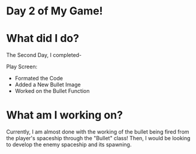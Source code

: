 # Day 2 of My Game!

# What did I do?

The Second Day, I completed-

Play Screen:

* Formated the Code
* Added a New Bullet Image
* Worked on the Bullet Function

# What am I working on? 

Currently, I am almost done with the working of the bullet being fired from the player's spaceship through the "Bullet" class! Then, I would be looking to develop the enemy spaceship and its spawning.
